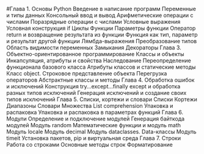 #Глава 1. Основы Python
Введение в написание программ
Переменные и типы данных
Консольный ввод и вывод
Арифметические операции с числами
Поразрядные операции с числами
Условные выражения
Условная конструкция if
Циклы
Функции
Параметры функции
Оператор return и возвращение результата из функции
Функция как тип, параметр и результат другой функции
Лямбда-выражения
Преобразование типов
Область видимости переменных
Замыкания
Декораторы
Глава 3. Объектно-ориентированное программирование
Классы и объекты
Инкапсуляция, атрибуты и свойства
Наследование
Переопределение функционала базового класса
Атрибуты классов и статические методы
Класс object. Строковое представление объекта
Перегрузка операторов
Абстрактные классы и методы
Глава 4. Обработка ошибок и исключений
Конструкция try...except...finally
except и обработка разных типов исключений
Генерация исключений и создание своих типов исключений
Глава 5. Списки, кортежи и словари
Списки
Кортежи
Диапазоны
Словари
Множества
List comprehension
Упаковка и распаковка
Упаковка и распаковка в параметрах функций
Глава 6. Модули
Определение и подключение модулей
Генерация байткода модулей
Модуль random
Математические функции и модуль math
Модуль locale
Модуль decimal
Модуль dataclasses. Data-классы
Модуль timeit
Установка пакетов, pip и виртуальная среда
Глава 7. Строки
Работа со строками
Основные методы строк
Форматирование